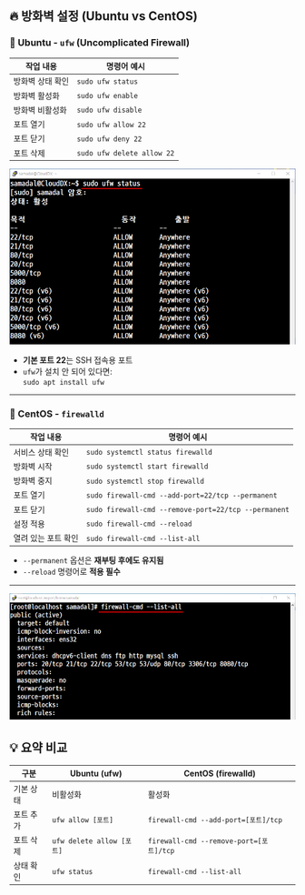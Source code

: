 ## 🔥 방화벽 설정 (Ubuntu vs CentOS)

### 📌 Ubuntu - `ufw` (Uncomplicated Firewall)

| 작업 내용       | 명령어 예시                     |
|----------------|----------------------------------|
| 방화벽 상태 확인 | `sudo ufw status`                |
| 방화벽 활성화    | `sudo ufw enable`                |
| 방화벽 비활성화  | `sudo ufw disable`               |
| 포트 열기        | `sudo ufw allow 22`              |
| 포트 닫기        | `sudo ufw deny 22`               |
| 포트 삭제        | `sudo ufw delete allow 22`       |
![우분투](./img/방화벽관리img/1.png)
- **기본 포트 22**는 SSH 접속용 포트
- `ufw`가 설치 안 되어 있다면:  
  `sudo apt install ufw`

---

### 📌 CentOS - `firewalld`

| 작업 내용         | 명령어 예시                                            |
|------------------|---------------------------------------------------------|
| 서비스 상태 확인  | `sudo systemctl status firewalld`                      |
| 방화벽 시작       | `sudo systemctl start firewalld`                       |
| 방화벽 중지       | `sudo systemctl stop firewalld`                        |
| 포트 열기         | `sudo firewall-cmd --add-port=22/tcp --permanent`     |
| 포트 닫기         | `sudo firewall-cmd --remove-port=22/tcp --permanent`  |
| 설정 적용         | `sudo firewall-cmd --reload`                           |
| 열려 있는 포트 확인| `sudo firewall-cmd --list-all`                         |

- `--permanent` 옵션은 **재부팅 후에도 유지됨**
- `--reload` 명령어로 **적용 필수**

---
![CentOS](./img/방화벽관리img/2.png)
## 💡 요약 비교

| 구분       | Ubuntu (ufw)           | CentOS (firewalld)                    |
|------------|-------------------------|----------------------------------------|
| 기본 상태  | 비활성화                | 활성화                                 |
| 포트 추가  | `ufw allow [포트]`      | `firewall-cmd --add-port=[포트]/tcp`   |
| 포트 삭제  | `ufw delete allow [포트]` | `firewall-cmd --remove-port=[포트]/tcp`|
| 상태 확인  | `ufw status`            | `firewall-cmd --list-all`             |
